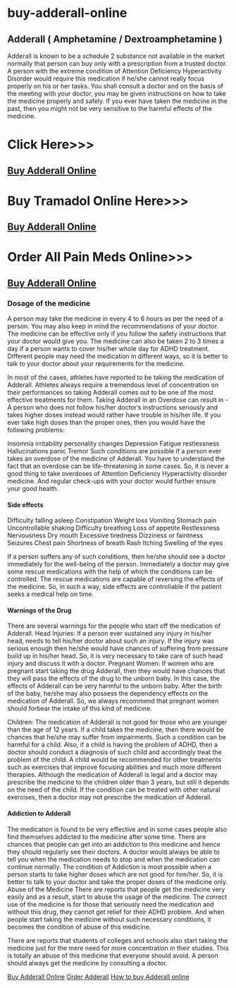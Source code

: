 # buy-adderall-online
<h2>Adderall ( Amphetamine / Dextroamphetamine )</h2>
Adderall is known to be a schedule 2 substance not available in the market normally that person can buy only with a prescription from a trusted doctor. A person with the extreme condition of Attention Deficiency Hyperactivity Disorder would require this medication if he/she cannot really focus properly on his or her tasks. You shall consult a doctor and on the basis of the meeting with your doctor, you may be given instructions on how to take the medicine properly and safely. If you ever have taken the medicine in the past, then you might not be very sensitive to the harmful effects of the medicine. 

<h1>Click Here>>></h1><h2><a href="https://bit.ly/2XNUhBz">Buy Adderall Online</a></h2>

<h1>Buy Tramadol Online Here>>></h1><h2><a href="https://bit.ly/2XNUhBz">Buy Adderall Online</a></h2>

<h1>Order All Pain Meds Online>>></h1><h2><a href="https://bit.ly/2XNUhBz">Buy Adderall Online</a></h2>

<h3>Dosage of the medicine</h3> 
A person may take the medicine in every 4 to 6 hours as per the need of a person. You may also keep in mind the recommendations of your doctor. The medicine can be effective only if you follow the safety instructions that your doctor would give you. The medicine can also be taken 2 to 3 times a day if a person wants to cover his/her whole day for ADHD treatment. 
Different people may need the medication in different ways, so it is better to talk to your doctor about your requirements for the medicine.

In most of the cases, athletes have reported to be taking the medication of Adderall. Athletes always require a tremendous level of concentration on their performances so taking Adderall comes out to be one of the most effective treatments for them. 
Taking Adderall in an Overdose can result in - A person who does not follow his/her doctor’s instructions seriously and takes higher doses instead would rather have trouble in his/her life. If you ever take high doses than the proper ones, then you would have the following problems: 

Insomnia
irritability 
personality changes
Depression
Fatigue
restlessness
Hallucinations
panic
Tremor
Such conditions are possible if a person ever takes an overdose of the medicine of Adderall. You have to understand the fact that an overdose can be life-threatening in some cases. So, it is never a good thing to take overdoses of Attention Deficiency Hyperactivity disorder medicine. And regular check-ups with your doctor would further ensure your good health. 

<h4>Side effects</h4>

Difficulty falling asleep
Constipation
Weight loss
Vomiting
Stomach pain
Uncontrollable shaking 
Difficulty breathing
Loss of appetite
Restlessness
Nervousness
Dry mouth
Excessive tiredness
Dizziness or faintness
Seizures
Chest pain
Shortness of breath
Rash
Itching
Swelling of the eyes

If a person suffers any of such conditions, then he/she should see a doctor immediately for the well-being of the person. Immediately a doctor may give some rescue medications with the help of which the conditions can be controlled. The rescue medications are capable of reversing the effects of the medicine. So, in such a way, side effects are controllable if the patient seeks a medical help on time. 

<h4>Warnings of the Drug</h4>

There are several warnings for the people who start off the medication of Adderall.
Head Injuries: If a person ever sustained any injury in his/her head, needs to tell his/her doctor about such an injury. If the injury was serious enough then he/she would have chances of suffering from pressure build up in his/her head. So, it is very necessary to take care of such head injury and discuss it with a doctor. 
Pregnant Women: If women who are pregnant start taking the drug Adderall, then they would have chances that they will pass the effects of the drug to the unborn baby. In this case, the effects of Adderall can be very harmful to the unborn baby. After the birth of the baby, he/she may also possess the dependency effects on the medication of Adderall. So, we always recommend that pregnant women should forbear the intake of this kind of medicine.

Children: The medication of Adderall is not good for those who are younger than the age of 12 years. If a child takes the medicine, then there would be chances that he/she may suffer from impairments. Such a condition can be harmful for a child. Also, if a child is having the problem of ADHD, then a doctor should conduct a diagnosis of such child and accordingly treat the problem of the child. A child would be recommended for other treatments such as exercises that improve focusing abilities and much more different therapies. Although the medication of Adderall is legal and a doctor may prescribe the medicine to the children older than 3 years, but still it depends on the need of the child. If the condition can be treated with other natural exercises, then a doctor may not prescribe the medication of Adderall. 

<h4>Addiction to Adderall</h4>
The medication is found to be very effective and in some cases people also find themselves addicted to the medicine after some time. There are chances that people can get into an addiction to this medicine and hence they should regularly see their doctors. A doctor would always be able to tell you when the medication needs to stop and when the medication can continue normally. 
The condition of Addiction is most possible when a person starts to take higher doses which are not good for him/her. So, it is better to talk to your doctor and take the proper doses of the medicine only. 
Abuse of the Medicine 
There are reports that people get the medicine very easily and as a result, start to abuse the usage of the medicine. The correct use of the medicine is for those that seriously need the medication and without this drug, they cannot get relief for their ADHD problem. And when people start taking the medicine without such necessary conditions, it becomes the condition of abuse of this medicine. 

There are reports that students of colleges and schools also start taking the medicine just for the mere need for more concentration in their studies. This is totally an abuse of this medicine that everyone should avoid. A person should always get the medicine by consulting a doctor. 

<a href="https://www.bestpharmacyinusa.com/product-category/buy-adderall-online">Buy Adderall Online</a>
<a href="https://www.bestpharmacyinusa.com/product-category/buy-adderall-online">Order Adderall</a>
<a href="https://www.bestpharmacyinusa.com/product-category/buy-adderall-online">How to buy Adderall online</a>
